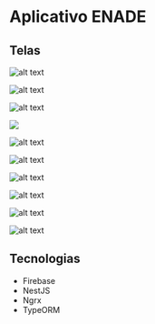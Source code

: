 # Aplicativo ENADE

## Telas

![alt text](image.png)

![alt text](image-1.png)

![alt text](image-2.png)

![](/docs/image-3.png)

![alt text](/docs/image-4.png)

![alt text](/docs/image-5.png)

![alt text](/docs/image-6.png)

![alt text](/docs/image-7.png)

![alt text](/docs/image-8.png)

![alt text](/docs/image-9.png)

## Tecnologias

- Firebase
- NestJS
- Ngrx
- TypeORM